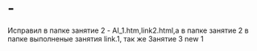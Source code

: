 # -
Исправил в папке занятие 2 - AI_1.htm,link2.html,а в папке занятие 2 в папке выполненые занятия link.1,
так же Занятие 3 new 1

